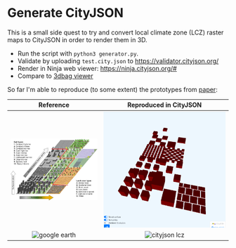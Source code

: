 # Generate CityJSON

This is a small side quest to try and convert local climate zone (LCZ) raster maps to CityJSON in order to render them in 3D.

- Run the script with `python3 generator.py`.
- Validate by uploading `test.city.json` to https://validator.cityjson.org/
- Render in Ninja web viewer: https://ninja.cityjson.org/#
- Compare to [3dbag viewer](https://3dbag.nl/en/viewer?rdx=125691.20342463444&rdy=485509.3760868434&ox=-1829.5717134937004&oy=2303.2675256783377&oz=-1508.918937586117&placeMarker=true)

So far I'm able to reproduce (to some extent) the prototypes from [paper](https://www.sciencedirect.com/science/article/abs/pii/S0034425723001244):

Reference             |  Reproduced in CityJSON
:-------------------------:|:-------------------------:
![Reference](LCZ_prototypes_original.jpg) | ![Reproduced version](LCZ_prototypes_reproduced_in_cityjson.png)
![google earth](https://github.com/user-attachments/assets/eadcf5af-a186-457c-bfbe-d16f14e716e2) | ![cityjson lcz](https://github.com/user-attachments/assets/33984464-1aaf-4808-a7ea-b7e290bef8f3)

